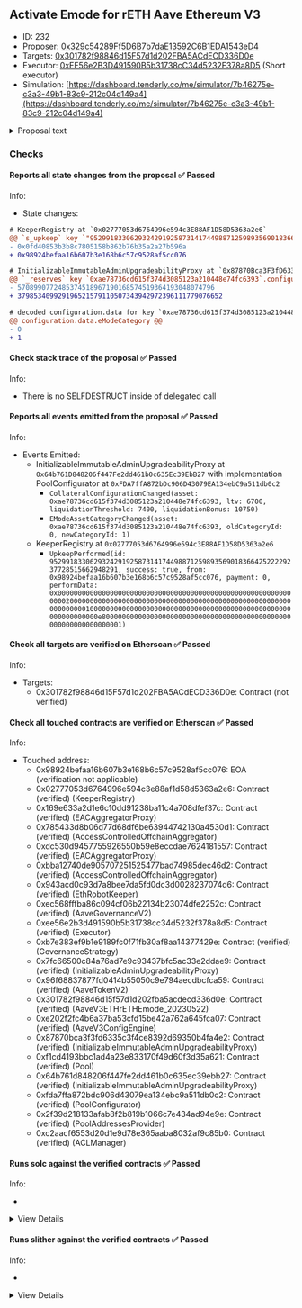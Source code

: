 ## Activate Emode for rETH Aave Ethereum V3

- ID: 232
- Proposer: [0x329c54289Ff5D6B7b7daE13592C6B1EDA1543eD4](https://etherscan.io/address/0x329c54289Ff5D6B7b7daE13592C6B1EDA1543eD4)
- Targets: [0x301782f98846d15F57d1d202FBA5ACdECD336D0e](https://etherscan.io/address/0x301782f98846d15F57d1d202FBA5ACdECD336D0e#code)
- Executor: [0xEE56e2B3D491590B5b31738cC34d5232F378a8D5](https://etherscan.io/address/0xEE56e2B3D491590B5b31738cC34d5232F378a8D5) (Short executor)
- Simulation: [https://dashboard.tenderly.co/me/simulator/7b46275e-c3a3-49b1-83c9-212c04d149a4](https://dashboard.tenderly.co/me/simulator/7b46275e-c3a3-49b1-83c9-212c04d149a4)

<details>
  <summary>Proposal text</summary>

## Simple Summary

This AIP proposal presents Aave with the opportunity to activate emode for rETH on the Ethereum v3 Liquidity Pool.

## Motivation

rETH is a decentralized Liquid Staking Token minted by Rocket Pool operators.

rETH is minted by Rocket Pool protocol when users Stake ETH via mini-pools or directly by depositing in the Deposit Pool.

Allowing the activation of emode has a clear use-case for leveraged strategies based on rETH as collateral to both “long” rETH on secondary markets and increased staking yield via loops strategies.

With the current supply and borrowing caps, this activation can be done while keeping a conservative approach.
For more information about rETH please refer to [rETH V3 ARC](https://governance.aave.com/t/arc-onboard-reth-rocket-pool-eth-to-aave-v3-ethereum-market/11371)

## Specification

Ticker: rETH (rETH)

Contract Address: 0xae78736Cd615f374D3085123A210448E74Fc6393

| Risk Parameter | Current Value | Proposed Value |
| -------------- | ------------- | -------------- |
| Emode Category | 0             | 1              |

This AIP leverage `AaveV3PayloadEthereum` and `collateralsUpdates()` to set the `eModeCategory` to 1 (ETH-correlated assets category).

```solidity
contract AaveV3ETHrETHEmode_20230522 is AaveV3PayloadEthereum {
  function collateralsUpdates() public pure override returns (IEngine.CollateralUpdate[] memory) {
    IEngine.CollateralUpdate[] memory collateralUpdate = new IEngine.CollateralUpdate[](1);

    collateralUpdate[0] = IEngine.CollateralUpdate({
      asset: AaveV3EthereumAssets.rETH_UNDERLYING,
      ltv: EngineFlags.KEEP_CURRENT,
      liqThreshold: EngineFlags.KEEP_CURRENT,
      liqBonus: EngineFlags.KEEP_CURRENT,
      debtCeiling: EngineFlags.KEEP_CURRENT,
      liqProtocolFee: EngineFlags.KEEP_CURRENT,
      eModeCategory: 1
    });
    return collateralUpdate;
  }
}
```

## Disclaimer

The Aave-Chan Initiative is not linked nor paid by Rocket Pool to publish this AIP.

The ACI supports LST diversity as part of its delegate platform

At the time of Writing, Marc Zeller, ACI's founder, does not hold any rETH but owns a small amount of RPL with the intention to use them to deploy Mini-pools in the future.

## References

A list of relevant links like for this proposal e.g.

- [forum discussion](https://governance.aave.com/t/arfc-activate-emode-for-reth-aave-ethereum-v3-pool/13034)
- [tests](https://github.com/bgd-labs/aave-proposals/blob/main/src/AaveV3EthrETHEmode_20230522/AaveV3ETHrETHEmode_20230522test.t.sol)
- [proposalCode](https://github.com/bgd-labs/aave-proposals/blob/main/src/AaveV3EthrETHEmode_20230522/AaveV3ETHrETHEmode_20230522.sol)

## Security Considerations

The proposal Payload was reviewed by [Bored Ghost Developing](https://bgdlabs.com/).

## Copyright

Copyright and related rights waived via [CC0](https://creativecommons.org/publicdomain/zero/1.0/).

</details>

### Checks

#### Reports all state changes from the proposal ✅ Passed

Info:

- State changes:

```diff
# KeeperRegistry at `0x02777053d6764996e594c3E88AF1D58D5363a2e6`
@@ `s_upkeep` key `"95299183306293242919258731417449887125989356901836642522229237728515662948291"`.lastKeeper @@
- 0x0fd40853b3b8c7805158b862b76b35a2a27b596a
+ 0x98924befaa16b607b3e168b6c57c9528af5cc076

```

```diff
# InitializableImmutableAdminUpgradeabilityProxy at `0x87870Bca3F3fD6335C3F4ce8392D69350B4fA4E2` with implementation Pool at `0xF1Cd4193bbc1aD4a23E833170f49d60f3D35a621`
@@ `_reserves` key `0xae78736cd615f374d3085123a210448e74fc6393`.configuration.data @@
- 5708990772485374518967190168574519364193048074796
+ 379853409929196521579110507343942972396111779076652

# decoded configuration.data for key `0xae78736cd615f374d3085123a210448e74fc6393` (symbol: rETH)
@@ configuration.data.eModeCategory @@
- 0
+ 1

```

#### Check stack trace of the proposal ✅ Passed

Info:

- There is no SELFDESTRUCT inside of delegated call

#### Reports all events emitted from the proposal ✅ Passed

Info:

- Events Emitted:
  - InitializableImmutableAdminUpgradeabilityProxy at `0x64b761D848206f447Fe2dd461b0c635Ec39EbB27` with implementation PoolConfigurator at `0xFDA7ffA872bDc906D43079EA134ebC9a511db0c2`
    - `CollateralConfigurationChanged(asset: 0xae78736cd615f374d3085123a210448e74fc6393, ltv: 6700, liquidationThreshold: 7400, liquidationBonus: 10750)`
    - `EModeAssetCategoryChanged(asset: 0xae78736cd615f374d3085123a210448e74fc6393, oldCategoryId: 0, newCategoryId: 1)`
  - KeeperRegistry at `0x02777053d6764996e594c3E88AF1D58D5363a2e6`
    - `UpkeepPerformed(id: 95299183306293242919258731417449887125989356901836642522229237728515662948291, success: true, from: 0x98924befaa16b607b3e168b6c57c9528af5cc076, payment: 0, performData: 0x0000000000000000000000000000000000000000000000000000000000000020000000000000000000000000000000000000000000000000000000000000000100000000000000000000000000000000000000000000000000000000000000e80000000000000000000000000000000000000000000000000000000000000001)`

#### Check all targets are verified on Etherscan ✅ Passed

Info:

- Targets:
  - 0x301782f98846d15F57d1d202FBA5ACdECD336D0e: Contract (not verified)

#### Check all touched contracts are verified on Etherscan ✅ Passed

Info:

- Touched address:
  - 0x98924befaa16b607b3e168b6c57c9528af5cc076: EOA (verification not applicable)
  - 0x02777053d6764996e594c3e88af1d58d5363a2e6: Contract (verified) (KeeperRegistry)
  - 0x169e633a2d1e6c10dd91238ba11c4a708dfef37c: Contract (verified) (EACAggregatorProxy)
  - 0x785433d8b06d77d68df6be63944742130a4530d1: Contract (verified) (AccessControlledOffchainAggregator)
  - 0xdc530d9457755926550b59e8eccdae7624181557: Contract (verified) (EACAggregatorProxy)
  - 0xbba12740de905707251525477bad74985dec46d2: Contract (verified) (AccessControlledOffchainAggregator)
  - 0x943acd0c93d7a8bee7da5fd0dc3d0028237074d6: Contract (verified) (EthRobotKeeper)
  - 0xec568fffba86c094cf06b22134b23074dfe2252c: Contract (verified) (AaveGovernanceV2)
  - 0xee56e2b3d491590b5b31738cc34d5232f378a8d5: Contract (verified) (Executor)
  - 0xb7e383ef9b1e9189fc0f71fb30af8aa14377429e: Contract (verified) (GovernanceStrategy)
  - 0x7fc66500c84a76ad7e9c93437bfc5ac33e2ddae9: Contract (verified) (InitializableAdminUpgradeabilityProxy)
  - 0x96f68837877fd0414b55050c9e794aecdbcfca59: Contract (verified) (AaveTokenV2)
  - 0x301782f98846d15f57d1d202fba5acdecd336d0e: Contract (verified) (AaveV3ETHrETHEmode_20230522)
  - 0xe202f2fc4b6a37ba53cfd15be42a762a645fca07: Contract (verified) (AaveV3ConfigEngine)
  - 0x87870bca3f3fd6335c3f4ce8392d69350b4fa4e2: Contract (verified) (InitializableImmutableAdminUpgradeabilityProxy)
  - 0xf1cd4193bbc1ad4a23e833170f49d60f3d35a621: Contract (verified) (Pool)
  - 0x64b761d848206f447fe2dd461b0c635ec39ebb27: Contract (verified) (InitializableImmutableAdminUpgradeabilityProxy)
  - 0xfda7ffa872bdc906d43079ea134ebc9a511db0c2: Contract (verified) (PoolConfigurator)
  - 0x2f39d218133afab8f2b819b1066c7e434ad94e9e: Contract (verified) (PoolAddressesProvider)
  - 0xc2aacf6553d20d1e9d78e365aaba8032af9c85b0: Contract (verified) (ACLManager)

#### Runs solc against the verified contracts ✅ Passed

Info:

-

<details>
<summary>View Details</summary>
<details>
<summary>View warnings for KeeperRegistry at `0x02777053d6764996e594c3E88AF1D58D5363a2e6`</summary>

```
Traceback (most recent call last):
  File "/home/sakulstra/.local/bin/crytic-compile", line 5, in <module>
    from crytic_compile.__main__ import main
ModuleNotFoundError: No module named 'crytic_compile'
```

</details>

<details>
<summary>View warnings for EACAggregatorProxy at `0x169E633A2D1E6c10dD91238Ba11c4A708dfEF37C`</summary>

```
Traceback (most recent call last):
  File "/home/sakulstra/.local/bin/crytic-compile", line 5, in <module>
    from crytic_compile.__main__ import main
ModuleNotFoundError: No module named 'crytic_compile'
```

</details>

<details>
<summary>View warnings for PoolAddressesProvider at `0x2f39d218133AFaB8F2B819B1066c7E434Ad94E9e`</summary>

```
Traceback (most recent call last):
  File "/home/sakulstra/.local/bin/crytic-compile", line 5, in <module>
    from crytic_compile.__main__ import main
ModuleNotFoundError: No module named 'crytic_compile'
```

</details>

<details>
<summary>View warnings for AaveV3ETHrETHEmode_20230522 at `0x301782f98846d15F57d1d202FBA5ACdECD336D0e`</summary>

```
Traceback (most recent call last):
  File "/home/sakulstra/.local/bin/crytic-compile", line 5, in <module>
    from crytic_compile.__main__ import main
ModuleNotFoundError: No module named 'crytic_compile'
```

</details>

<details>
<summary>View warnings for InitializableImmutableAdminUpgradeabilityProxy at `0x64b761D848206f447Fe2dd461b0c635Ec39EbB27` with implementation PoolConfigurator at `0xFDA7ffA872bDc906D43079EA134ebC9a511db0c2`</summary>

```
Traceback (most recent call last):
  File "/home/sakulstra/.local/bin/crytic-compile", line 5, in <module>
    from crytic_compile.__main__ import main
ModuleNotFoundError: No module named 'crytic_compile'
```

</details>

<details>
<summary>View warnings for AccessControlledOffchainAggregator at `0x785433d8b06D77D68dF6be63944742130A4530d1`</summary>

```
Traceback (most recent call last):
  File "/home/sakulstra/.local/bin/crytic-compile", line 5, in <module>
    from crytic_compile.__main__ import main
ModuleNotFoundError: No module named 'crytic_compile'
```

</details>

<details>
<summary>View warnings for InitializableAdminUpgradeabilityProxy at `0x7Fc66500c84A76Ad7e9c93437bFc5Ac33E2DDaE9` with implementation AaveTokenV2 at `0x96F68837877fd0414B55050c9e794AECdBcfCA59`</summary>

```
Traceback (most recent call last):
  File "/home/sakulstra/.local/bin/crytic-compile", line 5, in <module>
    from crytic_compile.__main__ import main
ModuleNotFoundError: No module named 'crytic_compile'
```

</details>

<details>
<summary>View warnings for InitializableImmutableAdminUpgradeabilityProxy at `0x87870Bca3F3fD6335C3F4ce8392D69350B4fA4E2` with implementation Pool at `0xF1Cd4193bbc1aD4a23E833170f49d60f3D35a621`</summary>

```
Traceback (most recent call last):
  File "/home/sakulstra/.local/bin/crytic-compile", line 5, in <module>
    from crytic_compile.__main__ import main
ModuleNotFoundError: No module named 'crytic_compile'
```

</details>

<details>
<summary>View warnings for EthRobotKeeper at `0x943AcD0c93d7a8Bee7dA5Fd0DC3d0028237074d6`</summary>

```
Traceback (most recent call last):
  File "/home/sakulstra/.local/bin/crytic-compile", line 5, in <module>
    from crytic_compile.__main__ import main
ModuleNotFoundError: No module named 'crytic_compile'
```

</details>

<details>
<summary>View warnings for AaveTokenV2 at `0x96F68837877fd0414B55050c9e794AECdBcfCA59`</summary>

```
Traceback (most recent call last):
  File "/home/sakulstra/.local/bin/crytic-compile", line 5, in <module>
    from crytic_compile.__main__ import main
ModuleNotFoundError: No module named 'crytic_compile'
```

</details>

<details>
<summary>View warnings for GovernanceStrategy at `0xb7e383ef9B1E9189Fc0F71fb30af8aa14377429e`</summary>

```
Traceback (most recent call last):
  File "/home/sakulstra/.local/bin/crytic-compile", line 5, in <module>
    from crytic_compile.__main__ import main
ModuleNotFoundError: No module named 'crytic_compile'
```

</details>

<details>
<summary>View warnings for AccessControlledOffchainAggregator at `0xbba12740DE905707251525477bAD74985DeC46D2`</summary>

```
Traceback (most recent call last):
  File "/home/sakulstra/.local/bin/crytic-compile", line 5, in <module>
    from crytic_compile.__main__ import main
ModuleNotFoundError: No module named 'crytic_compile'
```

</details>

<details>
<summary>View warnings for ACLManager at `0xc2aaCf6553D20d1e9d78E365AAba8032af9c85b0`</summary>

```
Traceback (most recent call last):
  File "/home/sakulstra/.local/bin/crytic-compile", line 5, in <module>
    from crytic_compile.__main__ import main
ModuleNotFoundError: No module named 'crytic_compile'
```

</details>

<details>
<summary>View warnings for EACAggregatorProxy at `0xDC530D9457755926550b59e8ECcdaE7624181557`</summary>

```
Traceback (most recent call last):
  File "/home/sakulstra/.local/bin/crytic-compile", line 5, in <module>
    from crytic_compile.__main__ import main
ModuleNotFoundError: No module named 'crytic_compile'
```

</details>

<details>
<summary>View warnings for AaveV3ConfigEngine at `0xE202F2fc4b6A37Ba53cfD15bE42a762A645FCA07`</summary>

```
Traceback (most recent call last):
  File "/home/sakulstra/.local/bin/crytic-compile", line 5, in <module>
    from crytic_compile.__main__ import main
ModuleNotFoundError: No module named 'crytic_compile'
```

</details>

<details>
<summary>View warnings for Pool at `0xF1Cd4193bbc1aD4a23E833170f49d60f3D35a621`</summary>

```
Traceback (most recent call last):
  File "/home/sakulstra/.local/bin/crytic-compile", line 5, in <module>
    from crytic_compile.__main__ import main
ModuleNotFoundError: No module named 'crytic_compile'
```

</details>

<details>
<summary>View warnings for PoolConfigurator at `0xFDA7ffA872bDc906D43079EA134ebC9a511db0c2`</summary>

```
Traceback (most recent call last):
  File "/home/sakulstra/.local/bin/crytic-compile", line 5, in <module>
    from crytic_compile.__main__ import main
ModuleNotFoundError: No module named 'crytic_compile'
```

</details>

</details>

#### Runs slither against the verified contracts ✅ Passed

Info:

-

<details>
<summary>View Details</summary>

<details>
<summary>Slither report for KeeperRegistry at `0x02777053d6764996e594c3E88AF1D58D5363a2e6`</summary>

```
Traceback (most recent call last):
  File "/home/sakulstra/.local/bin/slither", line 5, in <module>
    from slither.__main__ import main
ModuleNotFoundError: No module named 'slither'
```

</details>

<details>
<summary>Slither report for EACAggregatorProxy at `0x169E633A2D1E6c10dD91238Ba11c4A708dfEF37C`</summary>

```
Traceback (most recent call last):
  File "/home/sakulstra/.local/bin/slither", line 5, in <module>
    from slither.__main__ import main
ModuleNotFoundError: No module named 'slither'
```

</details>

<details>
<summary>Slither report for PoolAddressesProvider at `0x2f39d218133AFaB8F2B819B1066c7E434Ad94E9e`</summary>

```
Traceback (most recent call last):
  File "/home/sakulstra/.local/bin/slither", line 5, in <module>
    from slither.__main__ import main
ModuleNotFoundError: No module named 'slither'
```

</details>

<details>
<summary>Slither report for AaveV3ETHrETHEmode_20230522 at `0x301782f98846d15F57d1d202FBA5ACdECD336D0e`</summary>

```
Traceback (most recent call last):
  File "/home/sakulstra/.local/bin/slither", line 5, in <module>
    from slither.__main__ import main
ModuleNotFoundError: No module named 'slither'
```

</details>

<details>
<summary>Slither report for InitializableImmutableAdminUpgradeabilityProxy at `0x64b761D848206f447Fe2dd461b0c635Ec39EbB27` with implementation PoolConfigurator at `0xFDA7ffA872bDc906D43079EA134ebC9a511db0c2`</summary>

```
Traceback (most recent call last):
  File "/home/sakulstra/.local/bin/slither", line 5, in <module>
    from slither.__main__ import main
ModuleNotFoundError: No module named 'slither'
```

</details>

<details>
<summary>Slither report for AccessControlledOffchainAggregator at `0x785433d8b06D77D68dF6be63944742130A4530d1`</summary>

```
Traceback (most recent call last):
  File "/home/sakulstra/.local/bin/slither", line 5, in <module>
    from slither.__main__ import main
ModuleNotFoundError: No module named 'slither'
```

</details>

<details>
<summary>Slither report for InitializableAdminUpgradeabilityProxy at `0x7Fc66500c84A76Ad7e9c93437bFc5Ac33E2DDaE9` with implementation AaveTokenV2 at `0x96F68837877fd0414B55050c9e794AECdBcfCA59`</summary>

```
Traceback (most recent call last):
  File "/home/sakulstra/.local/bin/slither", line 5, in <module>
    from slither.__main__ import main
ModuleNotFoundError: No module named 'slither'
```

</details>

<details>
<summary>Slither report for InitializableImmutableAdminUpgradeabilityProxy at `0x87870Bca3F3fD6335C3F4ce8392D69350B4fA4E2` with implementation Pool at `0xF1Cd4193bbc1aD4a23E833170f49d60f3D35a621`</summary>

```
Traceback (most recent call last):
  File "/home/sakulstra/.local/bin/slither", line 5, in <module>
    from slither.__main__ import main
ModuleNotFoundError: No module named 'slither'
```

</details>

<details>
<summary>Slither report for EthRobotKeeper at `0x943AcD0c93d7a8Bee7dA5Fd0DC3d0028237074d6`</summary>

```
Traceback (most recent call last):
  File "/home/sakulstra/.local/bin/slither", line 5, in <module>
    from slither.__main__ import main
ModuleNotFoundError: No module named 'slither'
```

</details>

<details>
<summary>Slither report for AaveTokenV2 at `0x96F68837877fd0414B55050c9e794AECdBcfCA59`</summary>

```
Traceback (most recent call last):
  File "/home/sakulstra/.local/bin/slither", line 5, in <module>
    from slither.__main__ import main
ModuleNotFoundError: No module named 'slither'
```

</details>

<details>
<summary>Slither report for GovernanceStrategy at `0xb7e383ef9B1E9189Fc0F71fb30af8aa14377429e`</summary>

```
Traceback (most recent call last):
  File "/home/sakulstra/.local/bin/slither", line 5, in <module>
    from slither.__main__ import main
ModuleNotFoundError: No module named 'slither'
```

</details>

<details>
<summary>Slither report for AccessControlledOffchainAggregator at `0xbba12740DE905707251525477bAD74985DeC46D2`</summary>

```
Traceback (most recent call last):
  File "/home/sakulstra/.local/bin/slither", line 5, in <module>
    from slither.__main__ import main
ModuleNotFoundError: No module named 'slither'
```

</details>

<details>
<summary>Slither report for ACLManager at `0xc2aaCf6553D20d1e9d78E365AAba8032af9c85b0`</summary>

```
Traceback (most recent call last):
  File "/home/sakulstra/.local/bin/slither", line 5, in <module>
    from slither.__main__ import main
ModuleNotFoundError: No module named 'slither'
```

</details>

<details>
<summary>Slither report for EACAggregatorProxy at `0xDC530D9457755926550b59e8ECcdaE7624181557`</summary>

```
Traceback (most recent call last):
  File "/home/sakulstra/.local/bin/slither", line 5, in <module>
    from slither.__main__ import main
ModuleNotFoundError: No module named 'slither'
```

</details>

<details>
<summary>Slither report for AaveV3ConfigEngine at `0xE202F2fc4b6A37Ba53cfD15bE42a762A645FCA07`</summary>

```
Traceback (most recent call last):
  File "/home/sakulstra/.local/bin/slither", line 5, in <module>
    from slither.__main__ import main
ModuleNotFoundError: No module named 'slither'
```

</details>

<details>
<summary>Slither report for Pool at `0xF1Cd4193bbc1aD4a23E833170f49d60f3D35a621`</summary>

```
Traceback (most recent call last):
  File "/home/sakulstra/.local/bin/slither", line 5, in <module>
    from slither.__main__ import main
ModuleNotFoundError: No module named 'slither'
```

</details>

<details>
<summary>Slither report for PoolConfigurator at `0xFDA7ffA872bDc906D43079EA134ebC9a511db0c2`</summary>

```
Traceback (most recent call last):
  File "/home/sakulstra/.local/bin/slither", line 5, in <module>
    from slither.__main__ import main
ModuleNotFoundError: No module named 'slither'
```

</details>

</details>
